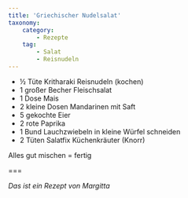 ```yaml
---
title: 'Griechischer Nudelsalat'
taxonomy:
    category:
        - Rezepte
    tag:
        - Salat
        - Reisnudeln
---
```


* ½ Tüte Kritharaki Reisnudeln (kochen)
* 1 großer Becher Fleischsalat
* 1 Dose Mais
* 2 kleine Dosen Mandarinen mit Saft
* 5 gekochte Eier
* 2 rote Paprika 
* 1 Bund Lauchzwiebeln  in kleine Würfel schneiden
* 2 Tüten Salatfix Küchenkräuter (Knorr)

Alles gut mischen = fertig

===

_Das ist ein Rezept von Margitta_